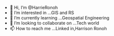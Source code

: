 - 👋 Hi, I’m @HarrieRonoh
- 👀 I’m interested in ...GIS and RS
- 🌱 I’m currently learning ...Geospatial Engineering
- 💞️ I’m looking to collaborate on ...Tech world
- 📫 How to reach me ...Linked in,Harrison Ronoh

<!---
HarrieRonoh/HarrieRonoh is a ✨ special ✨ repository because its `README.md` (this file) appears on your GitHub profile.
You can click the Preview link to take a look at your changes.
--->
